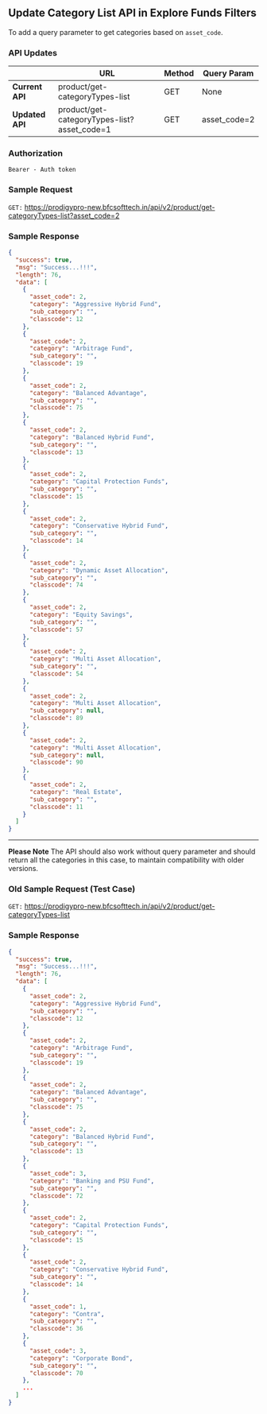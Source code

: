 ## Update Category List API in Explore Funds Filters

To add a query parameter to get categories based on `asset_code`.

### API Updates

| | **URL**  |**Method**  | **Query Param**  
| ---  |--- | --- | --- |
| **Current API** |product/get-categoryTypes-list | GET | None|
| **Updated API** | product/get-categoryTypes-list?asset_code=1 | GET | asset_code=2 |

### Authorization
```
Bearer - Auth token
```

### Sample Request
`GET:` https://prodigypro-new.bfcsofttech.in/api/v2/product/get-categoryTypes-list?asset_code=2

### Sample Response
``` json
{ 
  "success": true, 
  "msg": "Success...!!!", 
  "length": 76, 
  "data": [ 
    {
      "asset_code": 2, 
      "category": "Aggressive Hybrid Fund", 
      "sub_category": "", 
      "classcode": 12 
    }, 
    {
      "asset_code": 2, 
      "category": "Arbitrage Fund", 
      "sub_category": "", 
      "classcode": 19 
    }, 
    {
      "asset_code": 2, 
      "category": "Balanced Advantage", 
      "sub_category": "", 
      "classcode": 75 
    }, 
    {
      "asset_code": 2, 
      "category": "Balanced Hybrid Fund", 
      "sub_category": "", 
      "classcode": 13 
    }, 
    {
      "asset_code": 2, 
      "category": "Capital Protection Funds", 
      "sub_category": "", 
      "classcode": 15 
    }, 
    {
      "asset_code": 2, 
      "category": "Conservative Hybrid Fund", 
      "sub_category": "", 
      "classcode": 14 
    }, 
    {
      "asset_code": 2, 
      "category": "Dynamic Asset Allocation", 
      "sub_category": "", 
      "classcode": 74 
    }, 
    {
      "asset_code": 2, 
      "category": "Equity Savings", 
      "sub_category": "", 
      "classcode": 57 
    }, 
    {
      "asset_code": 2, 
      "category": "Multi Asset Allocation", 
      "sub_category": "", 
      "classcode": 54 
    }, 
    {
      "asset_code": 2, 
      "category": "Multi Asset Allocation", 
      "sub_category": null, 
      "classcode": 89 
    }, 
    {
      "asset_code": 2, 
      "category": "Multi Asset Allocation", 
      "sub_category": null, 
      "classcode": 90 
    }, 
    {
      "asset_code": 2, 
      "category": "Real Estate", 
      "sub_category": "", 
      "classcode": 11 
    }
  ] 
}
```
--- 
**Please Note**
The API should also work without query parameter and should return all the categories in this case, to maintain compatibility with older versions.

### Old Sample Request (Test Case)

`GET:` https://prodigypro-new.bfcsofttech.in/api/v2/product/get-categoryTypes-list

### Sample Response
```json
{
  "success": true, 
  "msg": "Success...!!!", 
  "length": 76, 
  "data": [
    {
      "asset_code": 2, 
      "category": "Aggressive Hybrid Fund", 
      "sub_category": "", 
      "classcode": 12 
    },
    {
      "asset_code": 2, 
      "category": "Arbitrage Fund", 
      "sub_category": "", 
      "classcode": 19 
    },
    {
      "asset_code": 2, 
      "category": "Balanced Advantage", 
      "sub_category": "", 
      "classcode": 75 
    },
    {
      "asset_code": 2, 
      "category": "Balanced Hybrid Fund", 
      "sub_category": "", 
      "classcode": 13 
    },
    {
      "asset_code": 3, 
      "category": "Banking and PSU Fund", 
      "sub_category": "", 
      "classcode": 72 
    },
    {
      "asset_code": 2, 
      "category": "Capital Protection Funds", 
      "sub_category": "", 
      "classcode": 15 
    },
    {
      "asset_code": 2, 
      "category": "Conservative Hybrid Fund", 
      "sub_category": "", 
      "classcode": 14 
    },
    {
      "asset_code": 1, 
      "category": "Contra", 
      "sub_category": "", 
      "classcode": 36 
    },
    {
      "asset_code": 3, 
      "category": "Corporate Bond", 
      "sub_category": "", 
      "classcode": 70 
    },
    ...
  ]
}
```